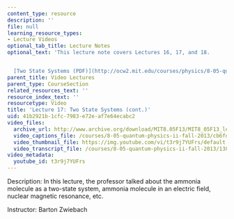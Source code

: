 ```yaml
---
content_type: resource
description: ''
file: null
learning_resource_types:
- Lecture Videos
optional_tab_title: Lecture Notes
optional_text: 'This lecture note covers Lectures 16, 17, and 18.


  [Two State Systems (PDF)](http://ocw2.mit.edu/courses/physics/8-05-quantum-physics-ii-fall-2013/lecture-notes/MIT8_05F13_Chap_07.pdf)'
parent_title: Video Lectures
parent_type: CourseSection
related_resources_text: ''
resource_index_text: ''
resourcetype: Video
title: 'Lecture 17: Two State Systems (cont.)'
uid: 41b2921b-1cfc-7983-e72e-af7e64ecabc2
video_files:
  archive_url: http://www.archive.org/download/MIT8.05F13/MIT8_05F13_lec17_300k.mp4
  video_captions_file: /courses/8-05-quantum-physics-ii-fall-2013/cb6fd2d87dfe5fc0bc9d19c03a3df403_t3r9j7YUFrs.vtt
  video_thumbnail_file: https://img.youtube.com/vi/t3r9j7YUFrs/default.jpg
  video_transcript_file: /courses/8-05-quantum-physics-ii-fall-2013/1387468ce51a78b12f13d04535e43975_t3r9j7YUFrs.pdf
video_metadata:
  youtube_id: t3r9j7YUFrs
---
```


Description: In this lecture, the professor talked about the ammonia molecule as a two-state system, ammonia molecule in an electric field, nuclear magnetic resonance, etc.

Instructor: Barton Zwiebach